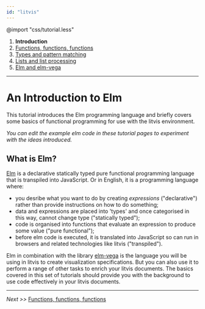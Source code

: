 ```yaml
---
id: "litvis"
---
```


@import "css/tutorial.less"

1.  **Introduction**
2.  [Functions, functions, functions](elmIntroduction2.md)
3.  [Types and pattern matching](elmIntroduction3.md)
4.  [Lists and list processing](elmIntroduction4.md)
5.  [Elm and elm-vega](elmIntroduction5.md)

---

# An Introduction to Elm

This tutorial introduces the Elm programming language and briefly covers some basics of functional programming for use with the litvis environment.

_You can edit the example elm code in these tutorial pages to experiment with the ideas introduced._

## What is Elm?

[Elm](http://elm-lang.org) is a declarative statically typed pure functional programming language that is transpiled into JavaScript.
Or in English, it is a programming language where:

*   you desribe what you want to do by creating _expressions_ ("declarative") rather than provide instructions on how to do something;
*   data and expressions are placed into 'types' and once categorised in this way, cannot change type ("statically typed");
*   code is organised into functions that evaluate an expression to produce some value ("pure functional");
*   before elm code is executed, it is translated into JavaScript so can run in browsers and related technologies like litvis ("transpiled").

Elm in combination with the library [elm-vega](http://package.elm-lang.org/packages/gicentre/elm-vega/latest) is the language you will be using in litvis to create visualization specifications.
But you can also use it to perform a range of other tasks to enrich your litvis documents.
The basics covered in this set of tutorials should provide you with the background to use code effectively in your litvis documents.

---

_Next >>_ [Functions, functions, functions](elmIntroduction2.md)
